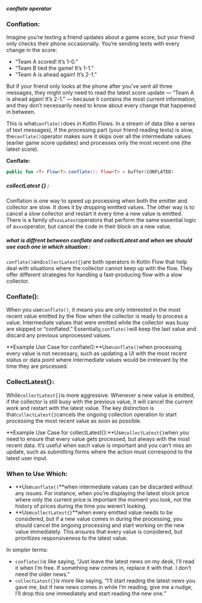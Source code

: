 ##### conflate operator

### Conflation:

Imagine you’re texting a friend updates about a game score, but your friend only checks their phone occasionally. You’re sending texts with every change in the score:

- “Team A scored! It’s 1-0.”
- “Team B tied the game! It’s 1-1.”
- “Team A is ahead again! It’s 2-1.”

But if your friend only looks at the phone after you’ve sent all three messages, they might only need to read the latest score update — “Team A is ahead again! It’s 2-1.” — because it contains the most current information, and they don’t necessarily need to know about every change that happened in between.

This is what`conflate()`does in Kotlin Flows. In a stream of data (like a series of text messages), if the processing part (your friend reading texts) is slow, the`conflate()`operator makes sure it skips over all the intermediate values (earlier game score updates) and processes only the most recent one (the latest score).

**Conflate:**
```kt
public fun <T> Flow<T>.conflate(): Flow<T> = buffer(CONFLATED)
```
##### collectLatest {} :

Conflation is one way to speed up processing when both the emitter and collector are slow. It does it by dropping emitted values. The other way is to cancel a slow collector and restart it every time a new value is emitted. There is a family of`xxxLatest`operators that perform the same essential logic of a`xxx`operator, but cancel the code in their block on a new value.

##### what is diffrent between conflate and collectLatest and when we should use each one in which situation :
`conflate()`and`collectLatest{}`are both operators in Kotlin Flow that help deal with situations where the collector cannot keep up with the flow. They offer different strategies for handling a fast-producing flow with a slow collector.

### Conflate():

When you use`conflate()`, it means you are only interested in the most recent value emitted by the flow when the collector is ready to process a value. Intermediate values that were emitted while the collector was busy are skipped or “conflated.” Essentially,`conflate()`will keep the last value and discard any previous unprocessed values.

**Example Use Case for conflate():**Use`conflate()`when processing every value is not necessary, such as updating a UI with the most recent status or data point where intermediate values would be irrelevant by the time they are processed.

### CollectLatest{}:

While`collectLatest{}`is more aggressive. Whenever a new value is emitted, if the collector is still busy with the previous value, it will cancel the current work and restart with the latest value. The key distinction is that`collectLatest{}`cancels the ongoing collection operation to start processing the most recent value as soon as possible.

**Example Use Case for collectLatest{}:**Use`collectLatest{}`when you need to ensure that every value gets processed, but always with the most recent data. It’s useful when each value is important and you can’t miss an update, such as submitting forms where the action must correspond to the latest user input.

### When to Use Which:

- **Use`conflate()`**when intermediate values can be discarded without any issues. For instance, when you’re displaying the latest stock price where only the current price is important the moment you look, not the history of prices during the time you weren’t looking.
- **Use`collectLatest{}`**when every emitted value needs to be considered, but if a new value comes in during the processing, you should cancel the ongoing processing and start working on the new value immediately. This ensures that every value is considered, but prioritizes responsiveness to the latest value.

In simpler terms:

- `conflate()`is like saying, “Just leave the latest news on my desk, I’ll read it when I’m free. If  something new comes in, replace it with that. I don’t need the older news.”
- `collectLatest{}`is more like saying, “I’ll start reading the latest news you gave me, but if new news comes in while I’m reading, give me a nudge, I’ll drop this one immediately and start reading the new one.”
